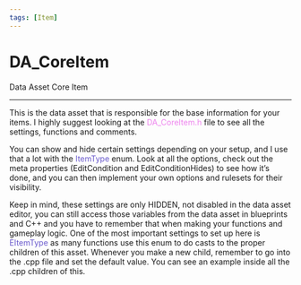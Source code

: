 ```yaml
---
tags: [Item]
---
```


# DA_CoreItem
Data Asset Core Item

---

This is the data asset that is responsible for the base information for your items. I highly suggest looking at the <span style="color:violet">DA_CoreItem.h</span> file to see all the settings, functions and comments.

You can show and hide certain settings depending on your setup, and I use that a lot with the <span style="color:slateblue">ItemType</span> enum. Look at all the options, check out the meta properties (EditCondition and EditConditionHides) to see how it’s done, and you can then implement your own options and rulesets for their visibility.

Keep in mind, these settings are only HIDDEN, not disabled in the data asset editor, you can still access those variables from the data asset in blueprints and C++ and you have to remember that when making your functions and gameplay logic.
One of the most important settings to set up here is <span style="color:slateblue">EItemType</span> as many functions use this enum to do casts to the proper children of this asset. Whenever you make a new child, remember to go into the .cpp file and set the default value. You can see an example inside all the .cpp children of this.